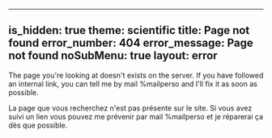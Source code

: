 -----
is_hidden: true
theme: scientific
title: Page not found
error_number: 404
error_message: Page not found
noSubMenu: true
layout: error
-----
The page you're looking at doesn't exists on the server.
If you have followed an internal link, you can tell me by mail %mailperso and I'll fix it as soon as possible.

La page que vous recherchez n'est pas présente sur le site.
Si vous avez suivi un lien vous pouvez me prévenir par mail %mailperso et je réparerai ça dès que possible.
